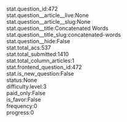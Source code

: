 stat.question_id:472  
stat.question__article__live:None  
stat.question__article__slug:None  
stat.question__title:Concatenated Words  
stat.question__title_slug:concatenated-words  
stat.question__hide:False  
stat.total_acs:537  
stat.total_submitted:1410  
stat.total_column_articles:1  
stat.frontend_question_id:472  
stat.is_new_question:False  
status:None  
difficulty.level:3  
paid_only:False  
is_favor:False  
frequency:0  
progress:0  
